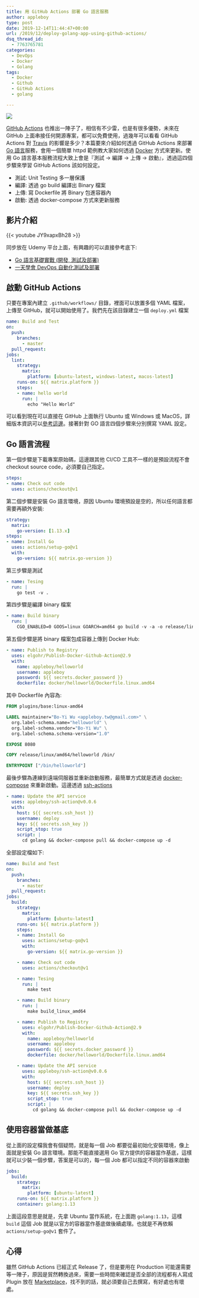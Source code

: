 ```yaml
---
title: 用 GitHub Actions 部署 Go 語言服務
author: appleboy
type: post
date: 2019-12-14T11:44:47+00:00
url: /2019/12/deploy-golang-app-using-github-actions/
dsq_thread_id:
  - 7763765781
categories:
  - DevOps
  - Docker
  - Golang
tags:
  - Docker
  - Github
  - GitHub Actions
  - golang

---
```

![][1]

[GitHub Actions][2] 也推出一陣子了，相信有不少雷，也是有很多優勢，未來在 GitHub 上面串接任何開源專案，都可以免費使用，過幾年可以看看 GitHub Actions 對 [Travis][3] 的影響是多少？本篇要來介紹如何透過 GitHub Actions 來部署 [Go 語言][4]服務，會用一個簡單 httpd 範例教大家如何透過 [Docker][5] 方式來更新。使用 Go 語言基本服務流程大致上會是『測試 -> 編譯 -> 上傳 -> 啟動』，透過這四個步驟來學習 GitHub Actions 該如何設定。

  * 測試: Unit Testing 多一層保護
  * 編譯: 透過 go build 編譯出 Binary 檔案
  * 上傳: 寫 Dockerfile 將 Binary 包進容器內
  * 啟動: 透過 docker-compose 方式來更新服務

<!--more-->

## 影片介紹

{{< youtube JY9xapxBh28 >}}

同步放在 Udemy 平台上面，有興趣的可以直接參考底下:

  * [Go 語言基礎實戰 (開發, 測試及部署)][6]
  * [一天學會 DevOps 自動化測試及部署][7]

## 啟動 GitHub Actions

只要在專案內建立 `.github/workflows/` 目錄，裡面可以放置多個 YAML 檔案，上傳至 GitHub，就可以開始使用了。我們先在該目錄建立一個 `deploy.yml` 檔案

```yaml
name: Build and Test
on:
  push:
    branches:
      - master
  pull_request:
jobs:
  lint:
    strategy:
      matrix:
        platform: [ubuntu-latest, windows-latest, macos-latest]
    runs-on: ${{ matrix.platform }}
    steps:
    - name: hello world
      run: |
        echo "Hello World"
```

可以看到現在可以直接在 GitHub 上面執行 Ubuntu 或 Windows 或 MacOS，詳細版本資訊可以[參考這邊][8]。接著針對 GO 語言四個步驟來分別撰寫 YAML 設定。

## Go 語言流程

第一個步驟是下載專案原始碼，這邊跟其他 CI/CD 工具不一樣的是預設流程不會 checkout source code，必須要自己指定。

```yaml
steps:
- name: Check out code
  uses: actions/checkout@v1
```

第二個步驟是安裝 Go 語言環境，原因 Ubuntu 環境預設是空的，所以任何語言都需要再額外安裝:

```yaml
strategy:
  matrix:
    go-version: [1.13.x]
steps:
- name: Install Go
  uses: actions/setup-go@v1
  with:
    go-version: ${{ matrix.go-version }}
```

第三步驟是測試

```yaml
- name: Tesing
  run: |
    go test -v .
```

第四步驟是編譯 binary 檔案

```yaml
- name: Build binary
  run: |
    CGO_ENABLED=0 GOOS=linux GOARCH=amd64 go build -v -a -o release/linux/amd64/helloworld
```

第五個步驟是將 binary 檔案包成容器上傳到 Docker Hub:

```yaml
- name: Publish to Registry
  uses: elgohr/Publish-Docker-Github-Action@2.9
  with:
    name: appleboy/helloworld
    username: appleboy
    password: ${{ secrets.docker_password }}
    dockerfile: docker/helloworld/Dockerfile.linux.amd64
```

其中 Dockerfile 內容為:

```dockerfile
FROM plugins/base:linux-amd64

LABEL maintainer="Bo-Yi Wu <appleboy.tw@gmail.com>" \
  org.label-schema.name="helloworld" \
  org.label-schema.vendor="Bo-Yi Wu" \
  org.label-schema.schema-version="1.0"

EXPOSE 8080

COPY release/linux/amd64/helloworld /bin/

ENTRYPOINT ["/bin/helloworld"]
```

最後步驟為連線到遠端伺服器並重新啟動服務，最簡單方式就是透過 [docker-compose][9] 來重新啟動。這邊透過 [ssh-actions][10] 

```yaml
- name: Update the API service
  uses: appleboy/ssh-action@v0.0.6
  with:
    host: ${{ secrets.ssh_host }}
    username: deploy
    key: ${{ secrets.ssh_key }}
    script_stop: true
    script: |
      cd golang && docker-compose pull && docker-compose up -d
```

全部設定檔如下:

```yaml
name: Build and Test
on:
  push:
    branches:
      - master
  pull_request:
jobs:
  build:
    strategy:
      matrix:
        platform: [ubuntu-latest]
    runs-on: ${{ matrix.platform }}
    steps:
    - name: Install Go
      uses: actions/setup-go@v1
      with:
        go-version: ${{ matrix.go-version }}

    - name: Check out code
      uses: actions/checkout@v1

    - name: Tesing
      run: |
        make test

    - name: Build binary
      run: |
        make build_linux_amd64

    - name: Publish to Registry
      uses: elgohr/Publish-Docker-Github-Action@2.9
      with:
        name: appleboy/helloworld
        username: appleboy
        password: ${{ secrets.docker_password }}
        dockerfile: docker/helloworld/Dockerfile.linux.amd64

    - name: Update the API service
      uses: appleboy/ssh-action@v0.0.6
      with:
        host: ${{ secrets.ssh_host }}
        username: deploy
        key: ${{ secrets.ssh_key }}
        script_stop: true
        script: |
          cd golang && docker-compose pull && docker-compose up -d
```

## 使用容器當做基底

從上面的設定檔我會有個疑問，就是每一個 Job 都要從最初始化安裝環境，像上面就是安裝 Go 語言環境。那能不能直接選用 Go 官方提供的容器當作基底，這樣就可以少裝一個步驟，答案是可以的，每一個 Job 都可以指定不同的容器來啟動

```yaml
jobs:
  build:
    strategy:
      matrix:
        platform: [ubuntu-latest]
    runs-on: ${{ matrix.platform }}
    container: golang:1.13
```

上面這段意思是就是，先拿 Ubuntu 當作系統，在上面跑 `golang:1.13`，這樣 `build` 這個 Job 就是以官方的容器當作基底做後續處理。也就是不再依賴 `actions/setup-go@v1` 套件了。

## 心得

雖然 GitHub Actions 已經正式 Release 了，但是要用在 Production 可能還需要等一陣子，原因是貿然轉換過來，需要一些時間來確認是否全部的流程都有人寫成 Plugin 放在 [Marketplace][11]，找不到的話，就必須要自己去撰寫，有好處也有壞處。

 [1]: https://lh3.googleusercontent.com/NI2lnMOEhkrZJ-x_bmre_RoQxLnzYcpPXVB_p6eBMmPQ73yDgoftVmUHvk0P86Tt2MM_Q23IHNu7qq7j99RXzTEzG95BU1u1vdpell9krVGHlUmW3Ng7J7egj1LHugWHcHoezCty9o0=w1920-h1080
 [2]: https://github.com/features/actions
 [3]: https://travis-ci.org/
 [4]: https://golang.org
 [5]: https://docker.com
 [6]: https://www.udemy.com/course/golang-fight/?couponCode=20191202
 [7]: https://www.udemy.com/course/devops-oneday/?couponCode=20191202
 [8]: https://help.github.com/en/actions/automating-your-workflow-with-github-actions/workflow-syntax-for-github-actions#jobsjob_idruns-on
 [9]: https://docs.docker.com/compose/
 [10]: https://github.com/appleboy/ssh-action
 [11]: https://github.com/marketplace?type=actions
